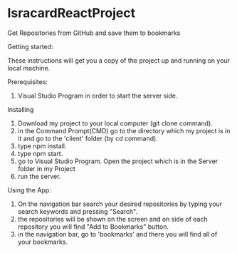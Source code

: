 # IsracardReactProject
Get Repositories from GitHub and save them to bookmarks

Getting started:

These instructions will get you a copy of the project up and running on your local machine.


Prerequisites:

1. Visual Studio Program in order to start the server side.


Installing

1. Download my project to your local computer (git clone command).
2. in the Command Prompt(CMD) go to the directory which my project is in it and go to the 'client' folder (by cd command).
3. type npm install. 
3. type npm start. 
4. go to Visual Studio Program. Open the project which is in the Server folder in my Project
5. run the server. 

Using the App:

1. On the navigation bar search your desired repositories by typing your search keywords and pressing "Search".
2. the repositories will be shown on the screen and on side of each repository you will find "Add to Bookmarks" button.
3. in the navigation bar, go to 'bookmarks' and there you will find all of your bookmarks.






